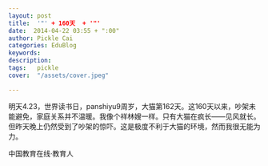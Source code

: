 ```yaml
---
layout: post  
title:  '"' + 160天  + '"'
date:  2014-04-22 03:55 + ":00" 
author: Pickle Cai  
categories: EduBlog  
keywords: 
description:   
tags:	pickle   
cover:  "/assets/cover.jpeg"  

---  
```

    
明天4.23，世界读书日，panshiyu9周岁，大猫第162天。这160天以来，吵架未能避免，家庭关系并不温暖。我像个祥林嫂一样。只有大猫在疯长——见风就长。但昨天晚上仍然受到了吵架的惊吓。这是极度不利于大猫的环境，然而我很无能为力。

		    
 中国教育在线·教育人

